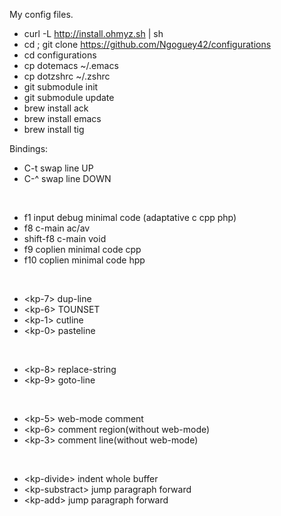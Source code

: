 My config files.

- curl -L http://install.ohmyz.sh | sh
- cd ; git clone https://github.com/Ngoguey42/configurations
- cd configurations
- cp dotemacs ~/.emacs
- cp dotzshrc ~/.zshrc
- git submodule init
- git submodule update
- brew install ack
- brew install emacs
- brew install tig

Bindings:

* C-t swap line UP
* C-^ swap line DOWN

<br>

* f1 input debug minimal code (adaptative c cpp php)
* f8 c-main ac/av
* shift-f8 c-main void
* f9 coplien minimal code cpp
* f10 coplien minimal code hpp

<br>

* \<kp-7\> dup-line
* \<kp-6\> TOUNSET
* \<kp-1\> cutline
* \<kp-0\> pasteline

<br>

* \<kp-8\> replace-string
* \<kp-9\> goto-line

<br>

* \<kp-5\> web-mode comment
* \<kp-6\> comment region(without web-mode)
* \<kp-3\> comment line(without web-mode)

<br>

* \<kp-divide\> indent whole buffer
* \<kp-substract\> jump paragraph forward
* \<kp-add\> jump paragraph forward


